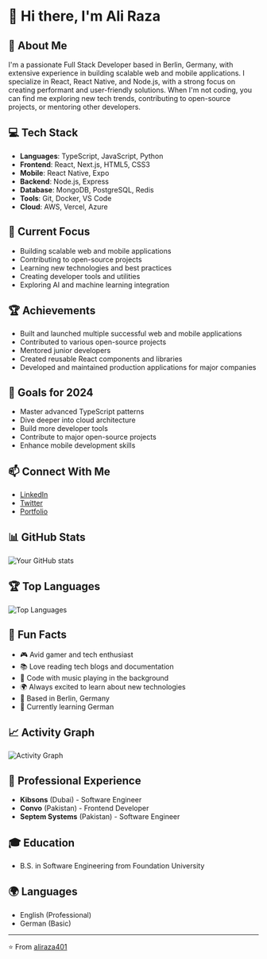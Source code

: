 # 👋 Hi there, I'm Ali Raza

## 🚀 About Me
I'm a passionate Full Stack Developer based in Berlin, Germany, with extensive experience in building scalable web and mobile applications. I specialize in React, React Native, and Node.js, with a strong focus on creating performant and user-friendly solutions. When I'm not coding, you can find me exploring new tech trends, contributing to open-source projects, or mentoring other developers.

## 💻 Tech Stack
- **Languages**: TypeScript, JavaScript, Python
- **Frontend**: React, Next.js, HTML5, CSS3
- **Mobile**: React Native, Expo
- **Backend**: Node.js, Express
- **Database**: MongoDB, PostgreSQL, Redis
- **Tools**: Git, Docker, VS Code
- **Cloud**: AWS, Vercel, Azure

## 🌟 Current Focus
- Building scalable web and mobile applications
- Contributing to open-source projects
- Learning new technologies and best practices
- Creating developer tools and utilities
- Exploring AI and machine learning integration

## 🏆 Achievements
- Built and launched multiple successful web and mobile applications
- Contributed to various open-source projects
- Mentored junior developers
- Created reusable React components and libraries
- Developed and maintained production applications for major companies

## 🎯 Goals for 2024
- Master advanced TypeScript patterns
- Dive deeper into cloud architecture
- Build more developer tools
- Contribute to major open-source projects
- Enhance mobile development skills

## 📫 Connect With Me
- [LinkedIn](https://www.linkedin.com/in/ali-raza-4a3284164/)
- [Twitter](https://twitter.com/raza_kontakt)
- [Portfolio](https://my-cv-b154e.web.app/)

## 📊 GitHub Stats
![Your GitHub stats](https://github-readme-stats.vercel.app/api?username=aliraza401&show_icons=true&theme=radical)

## 🏆 Top Languages
![Top Languages](https://github-readme-stats.vercel.app/api/top-langs/?username=aliraza401&layout=compact&theme=radical)

## 🌟 Fun Facts
- 🎮 Avid gamer and tech enthusiast
- 📚 Love reading tech blogs and documentation
- 🎵 Code with music playing in the background
- 🌍 Always excited to learn about new technologies
- 🎯 Based in Berlin, Germany
- 🌱 Currently learning German

## 📈 Activity Graph
![Activity Graph](https://github-readme-activity-graph.vercel.app/graph?username=aliraza401&theme=radical)

## 🏢 Professional Experience
- **Kibsons** (Dubai) - Software Engineer
- **Convo** (Pakistan) - Frontend Developer
- **Septem Systems** (Pakistan) - Software Engineer

## 🎓 Education
- B.S. in Software Engineering from Foundation University

## 🌍 Languages
- English (Professional)
- German (Basic)

---
⭐️ From [aliraza401](https://github.com/aliraza401)
